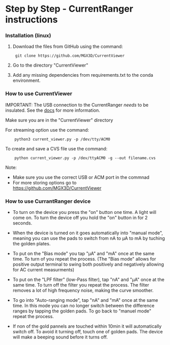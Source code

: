 # Step by Step - CurrentRanger instructions

### Installation (linux)

1. Download the files from GitHub using the command:

		git clone https://github.com/MGX3D/CurrentViewer

2. Go to the directory "CurrentViewer"

3. Add any missing dependencies from requirements.txt to the conda environment.


### How to use CurrentViewer

IMPORTANT: The USB connection to the CurrentRanger _needs_ to be insulated. See
the [docs](https://lowpowerlab.com/guide/currentranger/safety-and-proper-usage/)
for more information.

Make sure you are in the "CurrentViewer" directory

For streaming option use the command:

		python3 current_viewer.py -p /dev/tty/ACM0

To create and save a CVS file use the command:

		python current_viewer.py -p /dev/ttyACM0 -g --out filename.cvs


Note:

- Make sure you use the correct USB or ACM port in the commnad
- For more storing options go to https://github.com/MGX3D/CurrentViewer


### How to use CurrantRanger device

- To turn on the device you press the "on" button one time. A light will come on. To turn the device off you hold the "on" button in for 2 seconds.

- When the device is turned on it goes automatically into "manual mode", meaning you can use the pads to switch from nA to µA to mA by tuching the golden plates.

- To put on the "Bias mode" you tap "µA" and "mA" once at the same time. To turn of you repeat the process. (The "Bias mode" allows for positive output terminal to swing both positively and negatively allowing for AC current measurments)

- To put on the "LPF filter" (low-Pass filter), tap "nA" and "µA" once at the same time. To turn off the filter you repeat the process. The filter removes a lot of high frequency noise, making the curve smoother.

- To go into "Auto-ranging mode", tap "nA" and "mA" once at the same time. In this mode you can no longer switch between the difference ranges by tapping the golden pads. To go back to "manuel mode" repeat the process.

- If non of the gold pannels are touched within 10min it will automatically switch off. To avoid it turning off, touch one of golden pads. The device will make a beeping sound before it turns off.



